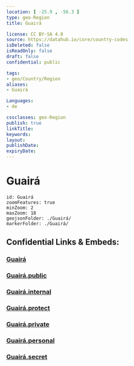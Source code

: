 ```yaml
---
location: [ -25.9 , -56.3 ] 
type: geo-Region
title: Guairá

license: CC BY-SA 4.0
source: https://datahub.io/core/country-codes
isDeleted: false
isReadOnly: false
draft: false
confidential: public

tags:
- geo/Country/Region
aliases:
- Guairá

Languages:
- de

cssclasses: geo-Region
publish: true
linkTitle: 
keywords: 
layout: 
publishDate: 
expiryDate: 
---
```


# Guairá

```leaflet
id: Guairá
zoomFeatures: true 
minZoom: 2 
maxZoom: 18
geojsonFolder: ./Guairá/
markerFolder: ./Guairá/
```


## Confidential Links & Embeds: 

### [Guairá](/_Standards/Earth/Continent/America~South/Paraguay/departments~Paraguay/Guairá.md) 

### [Guairá.public](/_public/Earth/Continent/America~South/Paraguay/departments~Paraguay/Guairá.public.md) 

### [Guairá.internal](/_internal/Earth/Continent/America~South/Paraguay/departments~Paraguay/Guairá.internal.md) 

### [Guairá.protect](/_protect/Earth/Continent/America~South/Paraguay/departments~Paraguay/Guairá.protect.md) 

### [Guairá.private](/_private/Earth/Continent/America~South/Paraguay/departments~Paraguay/Guairá.private.md) 

### [Guairá.personal](/_personal/Earth/Continent/America~South/Paraguay/departments~Paraguay/Guairá.personal.md) 

### [Guairá.secret](/_secret/Earth/Continent/America~South/Paraguay/departments~Paraguay/Guairá.secret.md)

